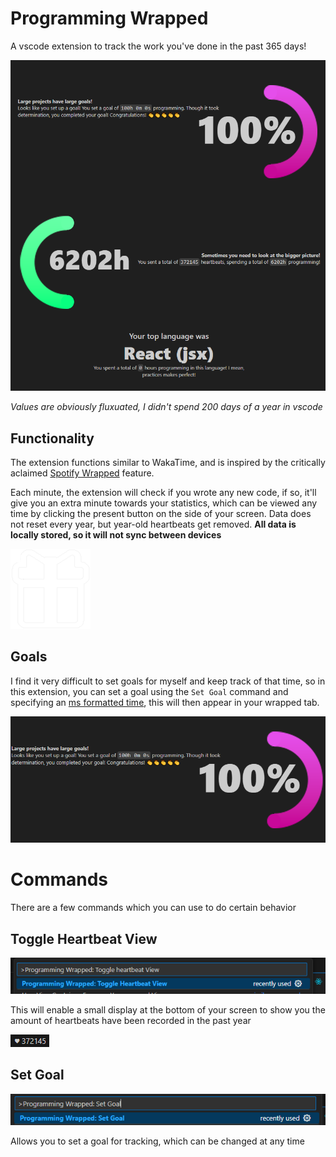 # Programming Wrapped
A vscode extension to track the work you've done in the past 365 days!

![Example image](https://raw.githubusercontent.com/29cmb/programming-wrapped/refs/heads/master/resources/docs/Example.png)

*Values are obviously fluxuated, I didn't spend 200 days of a year in vscode*

## Functionality
The extension functions similar to WakaTime, and is inspired by the critically aclaimed [Spotify Wrapped](https://spotify.com/wrapped) feature.

Each minute, the extension will check if you wrote any new code, if so, it'll give you an extra minute towards your statistics, which can be viewed any time by clicking the present button on the side of your screen. Data does not reset every year, but year-old heartbeats get removed. **All data is locally stored, so it will not sync between devices**

![Sidebar Icon](https://raw.githubusercontent.com/29cmb/programming-wrapped/refs/heads/master/resources/sidebar.png)

## Goals
I find it very difficult to set goals for myself and keep track of that time, so in this extension, you can set a goal using the `Set Goal` command and specifying an [ms formatted time](https://npmjs.org/ms), this will then appear in your wrapped tab.

![Goals](https://raw.githubusercontent.com/29cmb/programming-wrapped/refs/heads/master/resources/docs/goals.png)

# Commands
There are a few commands which you can use to do certain behavior

## Toggle Heartbeat View

![Command input](https://raw.githubusercontent.com/29cmb/programming-wrapped/refs/heads/master/resources/docs/toggle_heartbeat_view.png)

This will enable a small display at the bottom of your screen to show you the amount of heartbeats have been recorded in the past year

![Heartbeat View](https://raw.githubusercontent.com/29cmb/programming-wrapped/refs/heads/master/resources/docs/heartbeat_view.png)

## Set Goal
![Command input](https://raw.githubusercontent.com/29cmb/programming-wrapped/refs/heads/master/resources/docs/set_goal.png)

Allows you to set a goal for tracking, which can be changed at any time


